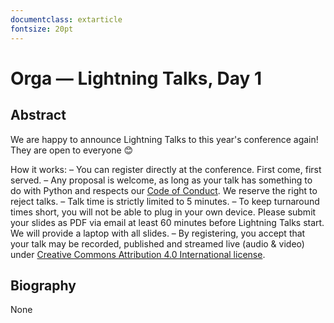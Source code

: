 ```yaml
---
documentclass: extarticle
fontsize: 20pt
---
```


# Orga — Lightning Talks, Day 1

## Abstract

We are happy to announce Lightning Talks to this year's conference again! They are open to everyone 😊

How it works:
– You can register directly at the conference. First come, first served.
– Any proposal is welcome, as long as your talk has something to do with Python and respects our [Code of Conduct](https://www.python-summit.ch/coc/). We reserve the right to reject talks.
– Talk time is strictly limited to 5 minutes.
– To keep turnaround times short, you will not be able to plug in your own device. Please submit your slides as PDF via email at least 60 minutes before Lightning Talks start. We will provide a laptop with all slides. 
– By registering, you accept that your talk may be recorded, published and streamed live (audio & video) under [Creative Commons Attribution 4.0 International license](https://creativecommons.org/licenses/by/4.0/deed.en).

## Biography

None
